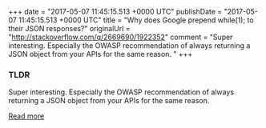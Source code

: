 +++
date = "2017-05-07 11:45:15.513 +0000 UTC"
publishDate = "2017-05-07 11:45:15.513 +0000 UTC"
title = "Why does Google prepend while(1); to their JSON responses?"
originalUrl = "http://stackoverflow.com/q/2669690/1922352"
comment = "Super interesting. Especially the OWASP recommendation of always returning a JSON object from your APIs for the same reason. "
+++

### TLDR

Super interesting. Especially the OWASP recommendation of always returning a JSON object from your APIs for the same reason.

[Read more](http://stackoverflow.com/q/2669690/1922352)
